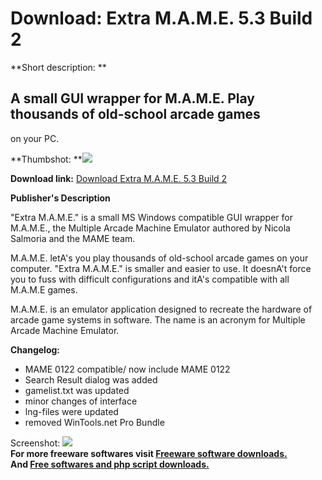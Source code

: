 # Download: Extra M.A.M.E. 5.3 Build 2

**Short description: **

## A small GUI wrapper for M.A.M.E. Play thousands of old-school arcade games
on your PC.

  
**Thumbshot: **![](http://www.freewarefiles.com/screenshot/extramame_md.gif)   
  
**Download link:** [Download Extra M.A.M.E. 5.3 Build 2](http://freesoftwares.boysofts.com/Extra-MAME-Build_program_38592.html)  
  

**Publisher's Description**  
  

"Extra M.A.M.E." is a small MS Windows compatible GUI wrapper for M.A.M.E.,
the Multiple Arcade Machine Emulator authored by Nicola Salmoria and the MAME
team.

M.A.M.E. letA's you play thousands of old-school arcade games on your
computer. "Extra M.A.M.E." is smaller and easier to use. It doesnA't force you
to fuss with difficult configurations and itA's compatible with all M.A.M.E
games.

M.A.M.E. is an emulator application designed to recreate the hardware of
arcade game systems in software. The name is an acronym for Multiple Arcade
Machine Emulator.

**Changelog:**

  * MAME 0122 compatible/ now include MAME 0122 
  * Search Result dialog was added 
  * gamelist.txt was updated 
  * minor changes of interface 
  * lng-files were updated 
  * removed WinTools.net Pro Bundle 

  
  
Screenshot: ![](http://www.freewarefiles.com/screenshot/extramame.gif)  
**For more freeware softwares visit [Freeware software downloads.](http://freesoftwares.boysofts.com/)**   
**And [Free softwares and php script downloads.](http://www.boysofts.com/)**

